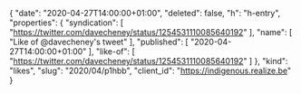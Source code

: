 {
  "date": "2020-04-27T14:00:00+01:00",
  "deleted": false,
  "h": "h-entry",
  "properties": {
    "syndication": [
      "https://twitter.com/davecheney/status/1254531110085640192"
    ],
    "name": [
      "Like of @davecheney's tweet"
    ],
    "published": [
      "2020-04-27T14:00:00+01:00"
    ],
    "like-of": [
      "https://twitter.com/davecheney/status/1254531110085640192"
    ]
  },
  "kind": "likes",
  "slug": "2020/04/p1hbb",
  "client_id": "https://indigenous.realize.be"
}
